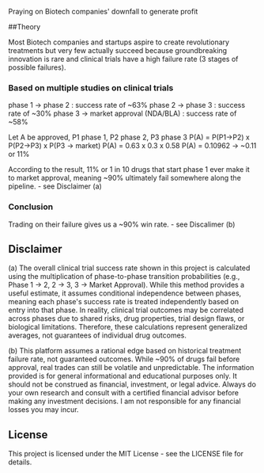 Praying on Biotech companies' downfall to generate profit

##Theory

Most Biotech companies and startups aspire to create revolutionary treatments but very few actually succeed because groundbreaking innovation is rare and clinical trials have a high failure rate (3 stages of possible failures).

### Based on multiple studies on clinical trials

phase 1 -> phase 2 : success rate of ~63%
phase 2 -> phase 3 : success rate of ~30%
phase 3 -> market approval (NDA/BLA) : success rate of ~58%

Let A be approved, P1 phase 1, P2 phase 2, P3 phase 3
P(A) = P(P1->P2) x P(P2->P3) x P(P3 -> market)
P(A) = 0.63 x 0.3 x 0.58
P(A) = 0.10962 -> ~0.11 or 11%

According to the result, 11% or 1 in 10 drugs that start phase 1 ever make it to market approval, meaning ~90% ultimately fail somewhere along the pipeline. - see Disclaimer (a)

### Conclusion

Trading on their failure gives us a ~90% win rate. - see Discalimer (b)


## Disclaimer

(a) The overall clinical trial success rate shown in this project is calculated using the multiplication of phase-to-phase transition probabilities (e.g., Phase 1 → 2, 2 → 3, 3 → Market Approval). While this method provides a useful estimate, it assumes conditional independence between phases, meaning each phase's success rate is treated independently based on entry into that phase. In reality, clinical trial outcomes may be correlated across phases due to shared risks, drug properties, trial design flaws, or biological limitations. Therefore, these calculations represent generalized averages, not guarantees of individual drug outcomes.

(b) This platform assumes a rational edge based on historical treatment failure rate, not guaranteed outcomes. While ~90% of drugs fail before approval, real trades can still be volatile and unpredictable. The information provided is for general informational and educational purposes only. It should not be construed as financial, investment, or legal advice. Always do your own research and consult with a certified financial advisor before making any investment decisions. I am not responsible for any financial losses you may incur.

## License

This project is licensed under the MIT License - see the LICENSE file for details.

